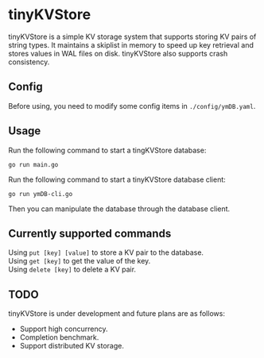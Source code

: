 # tinyKVStore
tinyKVStore is a simple KV storage system that supports storing KV pairs of string types. It maintains a skiplist in memory to speed up key retrieval and stores values in WAL files on disk. tinyKVStore also supports crash consistency.  

## Config
Before using, you need to modify some config items in `./config/ymDB.yaml`.

## Usage
Run the following command to start a tingKVStore database:  
```shell
go run main.go
```
Run the following command to start a tinyKVStore database client:  
```shell
go run ymDB-cli.go
```
Then you can manipulate the database through the database client.  

## Currently supported commands
Using `put [key] [value]` to store a KV pair to the database.  
Using `get [key]` to get the value of the key.  
Using `delete [key]` to delete a KV pair.

## TODO
tinyKVStore is under development and future plans are as follows:  
- Support high concurrency.
- Completion benchmark.
- Support distributed KV storage.